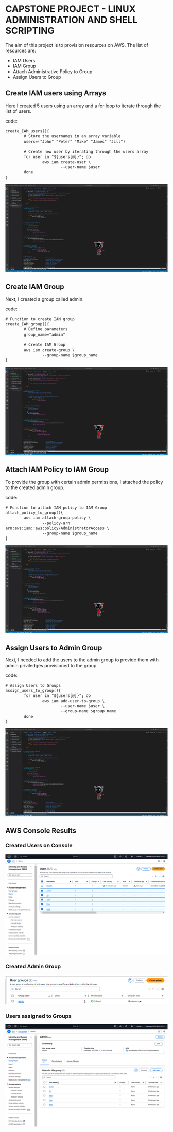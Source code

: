 # CAPSTONE PROJECT - LINUX ADMINISTRATION AND SHELL SCRIPTING

The aim of this project is to provision resources on AWS. The list of resources are:

- IAM Users
- IAM Group
- Attach Administrative Policy to Group
- Assign Users to Group

## Create IAM users using Arrays

Here I created  5 users using an array and a for loop to iterate through the list of users.

code:
```
create_IAM_users(){
        # Store the usernames in an array variable
        users=("John" "Peter" "Mike" "James" "Jill")

        # Create new user by iterating through the users array
        for user in "${users[@]}"; do
                aws iam create-user \
                        --user-name $user
        done
}
```

![code_IAM_users](./img/code1.jpg)


## Create IAM Group

Next, I created a group called admin.

code:
```
# Function to create IAM group
create_IAM_group(){
        # Define parameters
        group_name="admin"

        # Create IAM Group
        aws iam create-group \
                --group-name $group_name
}
```
![code_IAM_group](./img/code1.jpg)

## Attach IAM Policy to IAM Group

To provide the group with certain admin permissions, I attached the policy to the created admin group.

code:
```
# Function to attach IAM policy to IAM Group
attach_policy_to_group(){
        aws iam attach-group-policy \
                --policy-arn arn:aws:iam::aws:policy/AdministratorAccess \
                --group-name $group_name
}
```
![code_attach](./img/code1.jpg)

## Assign Users to Admin Group

Next, I needed to add the users to the admin group to provide them with admin priviledges provisioned to the group.

code:
```
# Assign Users to Groups
assign_users_to_group(){
        for user in "${users[@]}"; do
                aws iam add-user-to-group \
                        --user-name $user \
                        --group-name $group_name
        done
}
```
![code_Assign](./img/code1.jpg)

## AWS Console Results

### Created Users on Console

![users](./img/2%20users.jpg)


### Created Admin Group

![Group](./img/4%20group.jpg)

### Users assigned to Groups

![usersandgroups](./img/3%20usersngroup.jpg)


